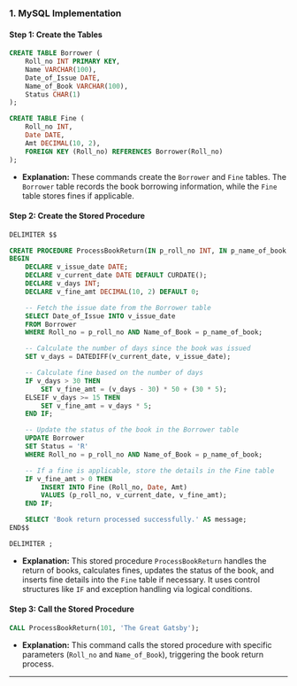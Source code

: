 ### **1. MySQL Implementation**

#### **Step 1: Create the Tables**

```sql
CREATE TABLE Borrower (
    Roll_no INT PRIMARY KEY,
    Name VARCHAR(100),
    Date_of_Issue DATE,
    Name_of_Book VARCHAR(100),
    Status CHAR(1)
);

CREATE TABLE Fine (
    Roll_no INT,
    Date DATE,
    Amt DECIMAL(10, 2),
    FOREIGN KEY (Roll_no) REFERENCES Borrower(Roll_no)
);
```
- **Explanation:** These commands create the `Borrower` and `Fine` tables. The `Borrower` table records the book borrowing information, while the `Fine` table stores fines if applicable.

#### **Step 2: Create the Stored Procedure**

```sql
DELIMITER $$

CREATE PROCEDURE ProcessBookReturn(IN p_roll_no INT, IN p_name_of_book VARCHAR(100))
BEGIN
    DECLARE v_issue_date DATE;
    DECLARE v_current_date DATE DEFAULT CURDATE();
    DECLARE v_days INT;
    DECLARE v_fine_amt DECIMAL(10, 2) DEFAULT 0;

    -- Fetch the issue date from the Borrower table
    SELECT Date_of_Issue INTO v_issue_date
    FROM Borrower
    WHERE Roll_no = p_roll_no AND Name_of_Book = p_name_of_book;

    -- Calculate the number of days since the book was issued
    SET v_days = DATEDIFF(v_current_date, v_issue_date);

    -- Calculate fine based on the number of days
    IF v_days > 30 THEN
        SET v_fine_amt = (v_days - 30) * 50 + (30 * 5);
    ELSEIF v_days >= 15 THEN
        SET v_fine_amt = v_days * 5;
    END IF;

    -- Update the status of the book in the Borrower table
    UPDATE Borrower
    SET Status = 'R'
    WHERE Roll_no = p_roll_no AND Name_of_Book = p_name_of_book;

    -- If a fine is applicable, store the details in the Fine table
    IF v_fine_amt > 0 THEN
        INSERT INTO Fine (Roll_no, Date, Amt)
        VALUES (p_roll_no, v_current_date, v_fine_amt);
    END IF;

    SELECT 'Book return processed successfully.' AS message;
END$$

DELIMITER ;
```

- **Explanation:** This stored procedure `ProcessBookReturn` handles the return of books, calculates fines, updates the status of the book, and inserts fine details into the `Fine` table if necessary. It uses control structures like `IF` and exception handling via logical conditions.

#### **Step 3: Call the Stored Procedure**

```sql
CALL ProcessBookReturn(101, 'The Great Gatsby');
```

- **Explanation:** This command calls the stored procedure with specific parameters (`Roll_no` and `Name_of_Book`), triggering the book return process.

---

